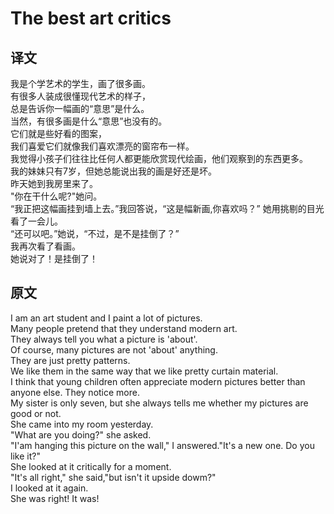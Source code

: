 # The best art critics

## 译文

我是个学艺术的学生，画了很多画。  
有很多人装成很懂现代艺术的样子，  
总是告诉你一幅画的“意思”是什么。  
当然，有很多画是什么“意思”也没有的。  
它们就是些好看的图案，  
我们喜爱它们就像我们喜欢漂亮的窗帘布一样。  
我觉得小孩子们往往比任何人都更能欣赏现代绘画，他们观察到的东西更多。  
我的妹妹只有7岁，但她总能说出我的画是好还是坏。  
昨天她到我房里来了。  
"你在干什么呢?"她问。  
“我正把这幅画挂到墙上去。”我回答说，“这是幅新画,你喜欢吗？”
她用挑剔的目光看了一会儿。  
“还可以吧。”她说，“不过，是不是挂倒了？”  
我再次看了看画。  
她说对了！是挂倒了！  

## 原文

I am an art student and I paint a lot of pictures.  
Many people pretend that they understand modern art.  
They always tell you what a picture is 'about'.  
Of course, many pictures are not 'about' anything.  
They are just pretty patterns.  
We like them in the same way that we like pretty curtain material.  
I think that young children often appreciate modern pictures better than anyone else. They notice more.  
My sister is only seven, but she always tells me whether my pictures are good or not.  
She came into my room yesterday.  
"What are you doing?" she asked.  
"I'am hanging this picture on the wall," I answered."It's a new one. Do you like it?"  
She looked at it critically for a moment.  
"It's all right," she said,"but isn't it upside dowm?"  
I looked at it again.  
She was right! It was!  

